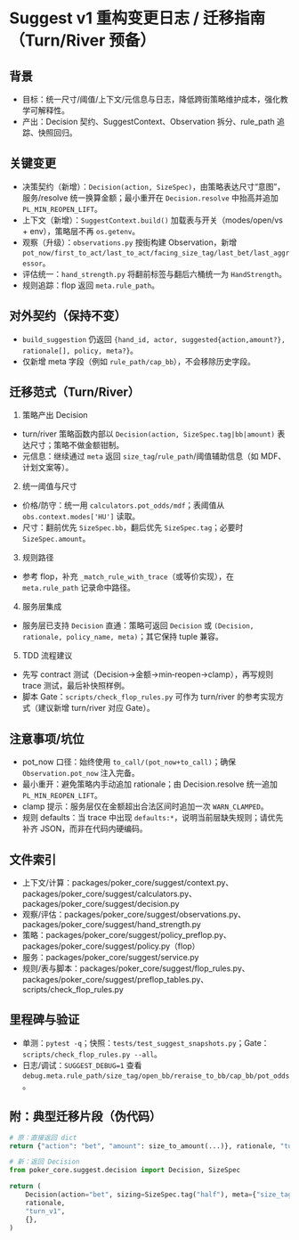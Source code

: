 # Suggest v1 重构变更日志 / 迁移指南（Turn/River 预备）

## 背景
- 目标：统一尺寸/阈值/上下文/元信息与日志，降低跨街策略维护成本，强化教学可解释性。
- 产出：Decision 契约、SuggestContext、Observation 拆分、rule_path 追踪、快照回归。

## 关键变更
- 决策契约（新增）：`Decision(action, SizeSpec)`，由策略表达尺寸“意图”，服务/resolve 统一换算金额；最小重开在 `Decision.resolve` 中抬高并追加 `PL_MIN_REOPEN_LIFT`。
- 上下文（新增）：`SuggestContext.build()` 加载表与开关（modes/open/vs + env），策略层不再 `os.getenv`。
- 观察（升级）：`observations.py` 按街构建 Observation，新增 `pot_now/first_to_act/last_to_act/facing_size_tag/last_bet/last_aggressor`。
- 评估统一：`hand_strength.py` 将翻前标签与翻后六桶统一为 `HandStrength`。
- 规则追踪：flop 返回 `meta.rule_path`。

## 对外契约（保持不变）
- `build_suggestion` 仍返回 `{hand_id, actor, suggested{action,amount?}, rationale[], policy, meta?}`。
- 仅新增 meta 字段（例如 `rule_path/cap_bb`），不会移除历史字段。

## 迁移范式（Turn/River）
1) 策略产出 Decision
- turn/river 策略函数内部以 `Decision(action, SizeSpec.tag|bb|amount)` 表达尺寸；策略不做金额钳制。
- 元信息：继续通过 `meta` 返回 `size_tag`/`rule_path`/阈值辅助信息（如 MDF、计划文案等）。

2) 统一阈值与尺寸
- 价格/防守：统一用 `calculators.pot_odds/mdf`；表阈值从 `obs.context.modes['HU']` 读取。
- 尺寸：翻前优先 `SizeSpec.bb`，翻后优先 `SizeSpec.tag`；必要时 `SizeSpec.amount`。

3) 规则路径
- 参考 flop，补充 `_match_rule_with_trace`（或等价实现），在 `meta.rule_path` 记录命中路径。

4) 服务层集成
- 服务层已支持 `Decision` 直通：策略可返回 `Decision` 或 `(Decision, rationale, policy_name, meta)`；其它保持 tuple 兼容。

5) TDD 流程建议
- 先写 contract 测试（Decision→金额→min‑reopen→clamp），再写规则 trace 测试，最后补快照样例。
- 脚本 Gate：`scripts/check_flop_rules.py` 可作为 turn/river 的参考实现方式（建议新增 turn/river 对应 Gate）。

## 注意事项/坑位
- pot_now 口径：始终使用 `to_call/(pot_now+to_call)`；确保 `Observation.pot_now` 注入完备。
- 最小重开：避免策略内手动追加 rationale；由 Decision.resolve 统一追加 `PL_MIN_REOPEN_LIFT`。
- clamp 提示：服务层仅在金额超出合法区间时追加一次 `WARN_CLAMPED`。
- 规则 defaults：当 trace 中出现 `defaults:*`，说明当前层缺失规则；请优先补齐 JSON，而非在代码内硬编码。

## 文件索引
- 上下文/计算：packages/poker_core/suggest/context.py、packages/poker_core/suggest/calculators.py、packages/poker_core/suggest/decision.py
- 观察/评估：packages/poker_core/suggest/observations.py、packages/poker_core/suggest/hand_strength.py
- 策略：packages/poker_core/suggest/policy_preflop.py、packages/poker_core/suggest/policy.py（flop）
- 服务：packages/poker_core/suggest/service.py
- 规则/表与脚本：packages/poker_core/suggest/flop_rules.py、packages/poker_core/suggest/preflop_tables.py、scripts/check_flop_rules.py

## 里程碑与验证
- 单测：`pytest -q`；快照：`tests/test_suggest_snapshots.py`；Gate：`scripts/check_flop_rules.py --all`。
- 日志/调试：`SUGGEST_DEBUG=1` 查看 `debug.meta.rule_path/size_tag/open_bb/reraise_to_bb/cap_bb/pot_odds`。

## 附：典型迁移片段（伪代码）
```python
# 原：直接返回 dict
return {"action": "bet", "amount": size_to_amount(...)}, rationale, "turn_v1", {"size_tag": "half"}

# 新：返回 Decision
from poker_core.suggest.decision import Decision, SizeSpec

return (
    Decision(action="bet", sizing=SizeSpec.tag("half"), meta={"size_tag": "half", "rule_path": path}),
    rationale,
    "turn_v1",
    {},
)
```
